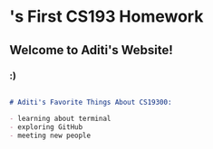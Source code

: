 # <Your Name>'s First CS193 Homework
## Welcome to Aditi's Website!


### :)

```markdown

# Aditi's Favorite Things About CS19300:

- learning about terminal
- exploring GitHub
- meeting new people

```
